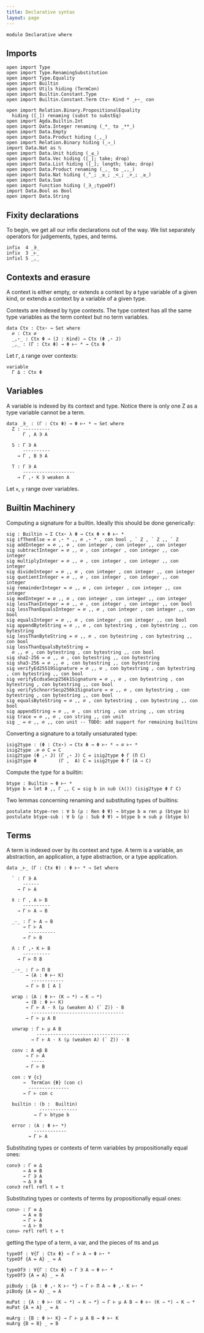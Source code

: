 ```yaml
---
title: Declarative syntax
layout: page
---
```


```
module Declarative where
```

## Imports

```
open import Type
open import Type.RenamingSubstitution
open import Type.Equality
open import Builtin
open import Utils hiding (TermCon)
open import Builtin.Constant.Type
open import Builtin.Constant.Term Ctx⋆ Kind * _⊢⋆_ con

open import Relation.Binary.PropositionalEquality
  hiding ([_]) renaming (subst to substEq)
open import Agda.Builtin.Int
open import Data.Integer renaming (_*_ to _**_)
open import Data.Empty
open import Data.Product hiding (_,_)
open import Relation.Binary hiding (_⇒_)
import Data.Nat as ℕ
open import Data.Unit hiding (_≤_)
open import Data.Vec hiding ([_]; take; drop)
open import Data.List hiding ([_]; length; take; drop)
open import Data.Product renaming (_,_ to _,,_)
open import Data.Nat hiding (_^_; _≤_; _<_; _>_; _≥_)
open import Data.Sum
open import Function hiding (_∋_;typeOf)
import Data.Bool as Bool
open import Data.String
```

## Fixity declarations

To begin, we get all our infix declarations out of the way.
We list separately operators for judgements, types, and terms.

```
infix  4 _∋_
infix  3 _⊢_
infixl 5 _,_
```

## Contexts and erasure

A context is either empty, or extends a context by a type variable of
a given kind, or extends a context by a variable of a given
type.

Contexts are indexed by type contexts. The type context has all the
same type variables as the term context but no term variables.

```
data Ctx : Ctx⋆ → Set where
  ∅ : Ctx ∅
  _,⋆_ : Ctx Φ → (J : Kind) → Ctx (Φ ,⋆ J)
  _,_ : (Γ : Ctx Φ) → Φ ⊢⋆ * → Ctx Φ
```

Let `Γ`, `Δ` range over contexts:
```
variable
  Γ Δ : Ctx Φ
```

## Variables

A variable is indexed by its context and type. Notice there is only
one Z as a type variable cannot be a term.

```
data _∋_ : (Γ : Ctx Φ) → Φ ⊢⋆ * → Set where
  Z : ----------
      Γ , A ∋ A

  S : Γ ∋ A
      ----------
    → Γ , B ∋ A

  T : Γ ∋ A
      -------------------
    → Γ ,⋆ K ∋ weaken A
```

Let `x`, `y` range over variables.

## Builtin Machinery

Computing a signature for a builtin. Ideally this should be done generically:
```
sig : Builtin → Σ Ctx⋆ λ Φ → Ctx Φ × Φ ⊢⋆ *
sig ifThenElse = ∅ ,⋆ * ,, ∅ ,⋆ * , con bool , ` Z , ` Z ,, ` Z
sig addInteger = ∅ ,, ∅ , con integer , con integer ,, con integer
sig subtractInteger = ∅ ,, ∅ , con integer , con integer ,, con integer
sig multiplyInteger = ∅ ,, ∅ , con integer , con integer ,, con integer
sig divideInteger = ∅ ,, ∅ , con integer , con integer ,, con integer
sig quotientInteger = ∅ ,, ∅ , con integer , con integer ,, con integer
sig remainderInteger = ∅ ,, ∅ , con integer , con integer ,, con integer
sig modInteger = ∅ ,, ∅ , con integer , con integer ,, con integer
sig lessThanInteger = ∅ ,, ∅ , con integer , con integer ,, con bool
sig lessThanEqualsInteger = ∅ ,, ∅ , con integer , con integer ,, con bool
sig equalsInteger = ∅ ,, ∅ , con integer , con integer ,, con bool
sig appendByteString = ∅ ,, ∅ , con bytestring , con bytestring ,, con bytestring
sig lessThanByteString = ∅ ,, ∅ , con bytestring , con bytestring ,, con bool
sig lessThanEqualsByteString =
  ∅ ,, ∅ , con bytestring , con bytestring ,, con bool
sig sha2-256 = ∅ ,, ∅ , con bytestring ,, con bytestring
sig sha3-256 = ∅ ,, ∅ , con bytestring ,, con bytestring
sig verifyEd25519Signature = ∅ ,, ∅ , con bytestring , con bytestring , con bytestring ,, con bool
sig verifyEcdsaSecp256k1Signature = ∅ ,, ∅ , con bytestring , con bytestring , con bytestring ,, con bool
sig verifySchnorrSecp256k1Signature = ∅ ,, ∅ , con bytestring , con bytestring , con bytestring ,, con bool
sig equalsByteString = ∅ ,, ∅ , con bytestring , con bytestring ,, con bool 
sig appendString = ∅ ,, ∅ , con string , con string ,, con string
sig trace = ∅ ,, ∅ , con string ,, con unit
sig _ = ∅ ,, ∅ ,, con unit -- TODO: add support for remaining builtins
```

Converting a signature to a totally unsaturated type:

```
isig2type : (Φ : Ctx⋆) → Ctx Φ → Φ ⊢⋆ * → ∅ ⊢⋆ *
isig2type .∅ ∅ C = C
isig2type (Φ ,⋆ J) (Γ ,⋆ J) C = isig2type Φ Γ (Π C)
isig2type Φ        (Γ ,  A) C = isig2type Φ Γ (A ⇒ C)
```

Compute the type for a builtin:

```
btype : Builtin → Φ ⊢⋆ *
btype b = let Φ ,, Γ ,, C = sig b in sub (λ()) (isig2type Φ Γ C)
```

Two lemmas concerning renaming and substituting types of builtins:

```
postulate btype-ren : ∀ b (ρ : Ren Φ Ψ) → btype b ≡ ren ρ (btype b)
postulate btype-sub : ∀ b (ρ : Sub Φ Ψ) → btype b ≡ sub ρ (btype b)
```

## Terms

A term is indexed over by its context and type.  A term is a variable,
an abstraction, an application, a type abstraction, or a type
application.


```
data _⊢_ (Γ : Ctx Φ) : Φ ⊢⋆ * → Set where

  ` : Γ ∋ A
      ------
    → Γ ⊢ A

  ƛ : Γ , A ⊢ B
      ----------
    → Γ ⊢ A ⇒ B

  _·_ : Γ ⊢ A ⇒ B
      → Γ ⊢ A
        ----------
      → Γ ⊢ B

  Λ : Γ ,⋆ K ⊢ B
      ----------
    → Γ ⊢ Π B

  _·⋆_ : Γ ⊢ Π B
       → (A : Φ ⊢⋆ K)
         ------------
       → Γ ⊢ B [ A ]

  wrap : (A : Φ ⊢⋆ (K ⇒ *) ⇒ K ⇒ *)
       → (B : Φ ⊢⋆ K)
       → Γ ⊢ A · ƛ (μ (weaken A) (` Z)) · B
         ----------------------------------
       → Γ ⊢ μ A B

  unwrap : Γ ⊢ μ A B
           ----------------------------------
         → Γ ⊢ A · ƛ (μ (weaken A) (` Z)) · B

  conv : A ≡β B
       → Γ ⊢ A
         -----
       → Γ ⊢ B

  con : ∀ {c}
      →  TermCon {Φ} (con c)
        ---------------
      → Γ ⊢ con c

  builtin : (b :  Builtin)
            --------------
          → Γ ⊢ btype b

  error : (A : Φ ⊢⋆ *)
          ------------
        → Γ ⊢ A
```

Substituting types or contexts of term variables by propositionally
equal ones:

```
conv∋ : Γ ≡ Δ
      → A ≡ B
      → Γ ∋ A
      → Δ ∋ B
conv∋ refl refl t = t
```

Substituting types or contexts of terms by propositionally equal ones:

```
conv⊢ : Γ ≡ Δ
      → A ≡ B
      → Γ ⊢ A
      → Δ ⊢ B
conv⊢ refl refl t = t
```

getting the type of a term, a var, and the pieces of πs and μs

```
typeOf : ∀{Γ : Ctx Φ} → Γ ⊢ A → Φ ⊢⋆ *
typeOf {A = A} _ = A

typeOf∋ : ∀{Γ : Ctx Φ} → Γ ∋ A → Φ ⊢⋆ *
typeOf∋ {A = A} _ = A

piBody : {A : Φ ,⋆ K ⊢⋆ *} → Γ ⊢ Π A → Φ ,⋆ K ⊢⋆ *
piBody {A = A} _ = A

muPat : {A : Φ ⊢⋆ (K ⇒ *) ⇒ K ⇒ *} → Γ ⊢ μ A B → Φ ⊢⋆ (K ⇒ *) ⇒ K ⇒ *
muPat {A = A} _ = A

muArg : {B : Φ ⊢⋆ K} → Γ ⊢ μ A B → Φ ⊢⋆ K
muArg {B = B} _ = B
```
